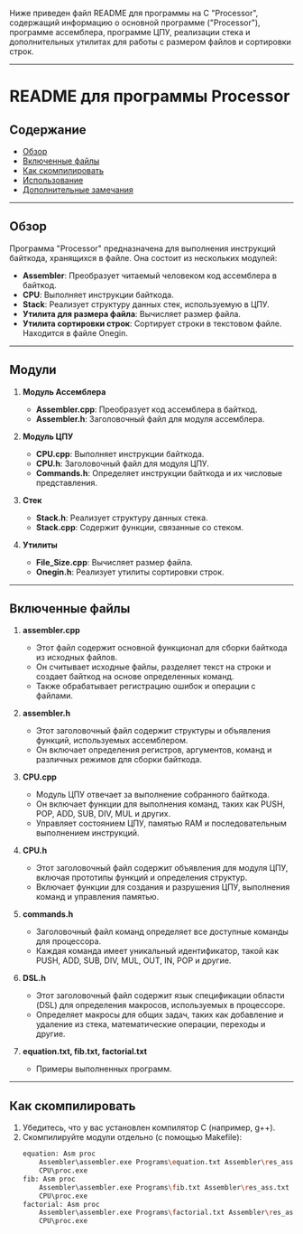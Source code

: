 Ниже приведен файл README для программы на C "Processor", содержащий информацию о основной программе ("Processor"), программе ассемблера, программе ЦПУ, реализации стека и дополнительных утилитах для работы с размером файлов и сортировки строк.

---

# README для программы Processor

## Содержание
- [Обзор](#overview)
- [Включенные файлы](#files-included)
- [Как скомпилировать](#how-to-compile)
- [Использование](#usage)
- [Дополнительные замечания](#additional-notes)

---

## Обзор
Программа "Processor" предназначена для выполнения инструкций байткода, хранящихся в файле. Она состоит из нескольких модулей:

- **Assembler**: Преобразует читаемый человеком код ассемблера в байткод.
- **CPU**: Выполняет инструкции байткода.
- **Stack**: Реализует структуру данных стек, используемую в ЦПУ.
- **Утилита для размера файла**: Вычисляет размер файла.
- **Утилита сортировки строк**: Сортирует строки в текстовом файле. Находится в файле Onegin.

---

## Модули
1. **Модуль Ассемблера**
   - **Assembler.cpp**: Преобразует код ассемблера в байткод.
   - **Assembler.h**: Заголовочный файл для модуля ассемблера.

2. **Модуль ЦПУ**
   - **CPU.cpp**: Выполняет инструкции байткода.
   - **CPU.h**: Заголовочный файл для модуля ЦПУ.
   - **Commands.h**: Определяет инструкции байткода и их числовые представления.

3. **Стек**
   - **Stack.h**: Реализует структуру данных стека.
   - **Stack.cpp**: Содержит функции, связанные со стеком.

4. **Утилиты**
   - **File_Size.cpp**: Вычисляет размер файла.
   - **Onegin.h**: Реализует утилиты сортировки строк.

---

## Включенные файлы
1. **assembler.cpp**
   - Этот файл содержит основной функционал для сборки байткода из исходных файлов.
   - Он считывает исходные файлы, разделяет текст на строки и создает байткод на основе определенных команд.
   - Также обрабатывает регистрацию ошибок и операции с файлами.

2. **assembler.h**
   - Этот заголовочный файл содержит структуры и объявления функций, используемых ассемблером.
   - Он включает определения регистров, аргументов, команд и различных режимов для сборки байткода.

3. **CPU.cpp**
   - Модуль ЦПУ отвечает за выполнение собранного байткода.
   - Он включает функции для выполнения команд, таких как PUSH, POP, ADD, SUB, DIV, MUL и других.
   - Управляет состоянием ЦПУ, памятью RAM и последовательным выполнением инструкций.

4. **CPU.h**
   - Этот заголовочный файл содержит объявления для модуля ЦПУ, включая прототипы функций и определения структур.
   - Включает функции для создания и разрушения ЦПУ, выполнения команд и управления памятью.

5. **commands.h**
   - Заголовочный файл команд определяет все доступные команды для процессора.
   - Каждая команда имеет уникальный идентификатор, такой как PUSH, ADD, SUB, DIV, MUL, OUT, IN, POP и другие.

6. **DSL.h**
   - Этот заголовочный файл содержит язык спецификации области (DSL) для определения макросов, используемых в процессоре.
   - Определяет макросы для общих задач, таких как добавление и удаление из стека, математические операции, переходы и другие.

7. **equation.txt, fib.txt, factorial.txt**
   - Примеры выполненных программ.

---

## Как скомпилировать
1. Убедитесь, что у вас установлен компилятор C (например, g++).
2. Скомпилируйте модули отдельно (с помощью Makefile):
   ```bash
   equation: Asm proc
	   Assembler\assembler.exe Programs\equation.txt Assembler\res_ass.txt
	   CPU\proc.exe
   fib: Asm proc
	   Assembler\assembler.exe Programs\fib.txt Assembler\res_ass.txt
	   CPU\proc.exe
   factorial: Asm proc
	   Assembler\assembler.exe Programs\factorial.txt Assembler\res_ass.txt
	   CPU\proc.exe
   ```
